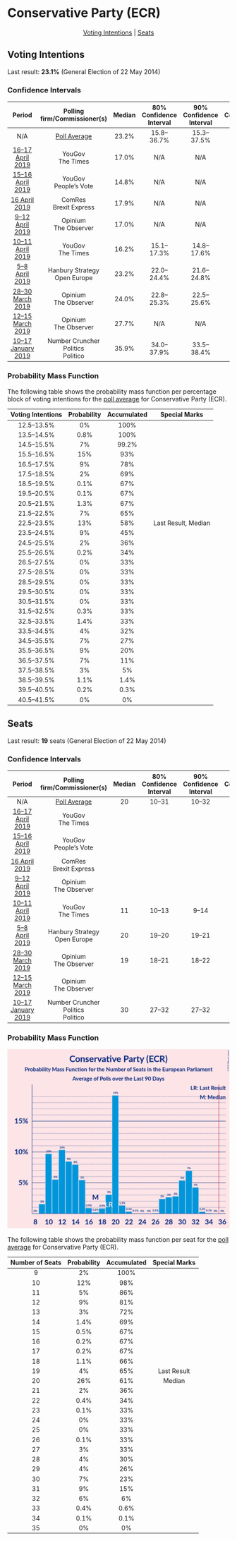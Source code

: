 # Conservative Party (ECR)

<p align="center"><a href="#voting-intentions">Voting Intentions</a> | <a href="#seats">Seats</a></p>

## Voting Intentions

Last result: **23.1%** (General Election of 22 May 2014)

### Confidence Intervals

| Period     | Polling firm/Commissioner(s) | Median | 80% Confidence Interval | 90% Confidence Interval | 95% Confidence Interval | 99% Confidence Interval |
|:----------:|:----------------:|:-----------:|:-----------------------:|:-----------------------:|:-----------------------:|:-----------------------:|
| N/A | [Poll Average](average.html) | 23.2% | 15.8–36.7% | 15.3–37.5% | 15.0–38.1% | 14.4–39.2% |
| [16–17 April 2019](2019-04-17-YouGov.html) | YouGov <br> The Times | 17.0% | N/A | N/A | N/A | N/A |
| [15–16 April 2019](2019-04-16-YouGov.html) | YouGov <br> People’s Vote | 14.8% | N/A | N/A | N/A | N/A |
| [16 April 2019](2019-04-16-ComRes.html) | ComRes <br> Brexit Express | 17.9% | N/A | N/A | N/A | N/A |
| [9–12 April 2019](2019-04-12-Opinium.html) | Opinium <br> The Observer | 17.0% | N/A | N/A | N/A | N/A |
| [10–11 April 2019](2019-04-11-YouGov.html) | YouGov <br> The Times | 16.2% | 15.1–17.3% | 14.8–17.6% | 14.6–17.9% | 14.1–18.5% |
| [5–8 April 2019](2019-04-08-HanburyStrategy.html) | Hanbury Strategy <br> Open Europe | 23.2% | 22.0–24.4% | 21.6–24.8% | 21.4–25.1% | 20.8–25.7% |
| [28–30 March 2019](2019-03-30-Opinium.html) | Opinium <br> The Observer | 24.0% | 22.8–25.3% | 22.5–25.6% | 22.2–25.9% | 21.6–26.5% |
| [12–15 March 2019](2019-03-15-Opinium.html) | Opinium <br> The Observer | 27.7% | N/A | N/A | N/A | N/A |
| [10–17 January 2019](2019-01-17-NumberCruncherPolitics.html) | Number Cruncher Politics <br> Politico | 35.9% | 34.0–37.9% | 33.5–38.4% | 33.0–38.9% | 32.1–39.9% |

### Probability Mass Function

The following table shows the probability mass function per percentage block of voting intentions for the [poll average](average.html) for Conservative Party (ECR).

| Voting Intentions | Probability | Accumulated | Special Marks |
|:-----------------:|:-----------:|:-----------:|:-------------:|
| 12.5–13.5% | 0% | 100% |  |
| 13.5–14.5% | 0.8% | 100% |  |
| 14.5–15.5% | 7% | 99.2% |  |
| 15.5–16.5% | 15% | 93% |  |
| 16.5–17.5% | 9% | 78% |  |
| 17.5–18.5% | 2% | 69% |  |
| 18.5–19.5% | 0.1% | 67% |  |
| 19.5–20.5% | 0.1% | 67% |  |
| 20.5–21.5% | 1.3% | 67% |  |
| 21.5–22.5% | 7% | 65% |  |
| 22.5–23.5% | 13% | 58% | Last Result, Median |
| 23.5–24.5% | 9% | 45% |  |
| 24.5–25.5% | 2% | 36% |  |
| 25.5–26.5% | 0.2% | 34% |  |
| 26.5–27.5% | 0% | 33% |  |
| 27.5–28.5% | 0% | 33% |  |
| 28.5–29.5% | 0% | 33% |  |
| 29.5–30.5% | 0% | 33% |  |
| 30.5–31.5% | 0% | 33% |  |
| 31.5–32.5% | 0.3% | 33% |  |
| 32.5–33.5% | 1.4% | 33% |  |
| 33.5–34.5% | 4% | 32% |  |
| 34.5–35.5% | 7% | 27% |  |
| 35.5–36.5% | 9% | 20% |  |
| 36.5–37.5% | 7% | 11% |  |
| 37.5–38.5% | 3% | 5% |  |
| 38.5–39.5% | 1.1% | 1.4% |  |
| 39.5–40.5% | 0.2% | 0.3% |  |
| 40.5–41.5% | 0% | 0% |  |


## Seats

Last result: **19** seats (General Election of 22 May 2014)

### Confidence Intervals

| Period     | Polling firm/Commissioner(s) | Median | 80% Confidence Interval | 90% Confidence Interval | 95% Confidence Interval | 99% Confidence Interval |
|:----------:|:----------------:|:------:|:-----------------------:|:-----------------------:|:-----------------------:|:-----------------------:|
| N/A | [Poll Average](average.html) | 20 | 10–31 | 10–32 | 10–32 | 9–33 |
| [16–17 April 2019](2019-04-17-YouGov.html) | YouGov <br> The Times |  |  |  |  |  |
| [15–16 April 2019](2019-04-16-YouGov.html) | YouGov <br> People’s Vote |  |  |  |  |  |
| [16 April 2019](2019-04-16-ComRes.html) | ComRes <br> Brexit Express |  |  |  |  |  |
| [9–12 April 2019](2019-04-12-Opinium.html) | Opinium <br> The Observer |  |  |  |  |  |
| [10–11 April 2019](2019-04-11-YouGov.html) | YouGov <br> The Times | 11 | 10–13 | 9–14 | 9–14 | 9–16 |
| [5–8 April 2019](2019-04-08-HanburyStrategy.html) | Hanbury Strategy <br> Open Europe | 20 | 19–20 | 19–21 | 18–21 | 17–22 |
| [28–30 March 2019](2019-03-30-Opinium.html) | Opinium <br> The Observer | 19 | 18–21 | 18–22 | 17–22 | 16–23 |
| [12–15 March 2019](2019-03-15-Opinium.html) | Opinium <br> The Observer |  |  |  |  |  |
| [10–17 January 2019](2019-01-17-NumberCruncherPolitics.html) | Number Cruncher Politics <br> Politico | 30 | 27–32 | 27–32 | 27–32 | 26–33 |

### Probability Mass Function

![Graph with seats probability mass function not yet produced](average-seats-pmf-conservativepartyecr.png "Seats Probability Mass Function")

The following table shows the probability mass function per seat for the [poll average](average.html) for Conservative Party (ECR).

| Number of Seats | Probability | Accumulated | Special Marks |
|:---------------:|:-----------:|:-----------:|:-------------:|
| 9 | 2% | 100% |  |
| 10 | 12% | 98% |  |
| 11 | 5% | 86% |  |
| 12 | 9% | 81% |  |
| 13 | 3% | 72% |  |
| 14 | 1.4% | 69% |  |
| 15 | 0.5% | 67% |  |
| 16 | 0.2% | 67% |  |
| 17 | 0.2% | 67% |  |
| 18 | 1.1% | 66% |  |
| 19 | 4% | 65% | Last Result |
| 20 | 26% | 61% | Median |
| 21 | 2% | 36% |  |
| 22 | 0.4% | 34% |  |
| 23 | 0.1% | 33% |  |
| 24 | 0% | 33% |  |
| 25 | 0% | 33% |  |
| 26 | 0.1% | 33% |  |
| 27 | 3% | 33% |  |
| 28 | 4% | 30% |  |
| 29 | 4% | 26% |  |
| 30 | 7% | 23% |  |
| 31 | 9% | 15% |  |
| 32 | 6% | 6% |  |
| 33 | 0.4% | 0.6% |  |
| 34 | 0.1% | 0.1% |  |
| 35 | 0% | 0% |  |


